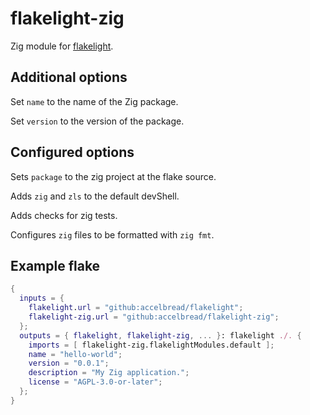 # flakelight-zig

Zig module for [flakelight][1].

[1]: https://github.com/accelbread/flakelight

## Additional options

Set `name` to the name of the Zig package.

Set `version` to the version of the package.

## Configured options

Sets `package` to the zig project at the flake source.

Adds `zig` and `zls` to the default devShell.

Adds checks for zig tests.

Configures `zig` files to be formatted with `zig fmt`.

## Example flake

```nix
{
  inputs = {
    flakelight.url = "github:accelbread/flakelight";
    flakelight-zig.url = "github:accelbread/flakelight-zig";
  };
  outputs = { flakelight, flakelight-zig, ... }: flakelight ./. {
    imports = [ flakelight-zig.flakelightModules.default ];
    name = "hello-world";
    version = "0.0.1";
    description = "My Zig application.";
    license = "AGPL-3.0-or-later";
  };
}
```
